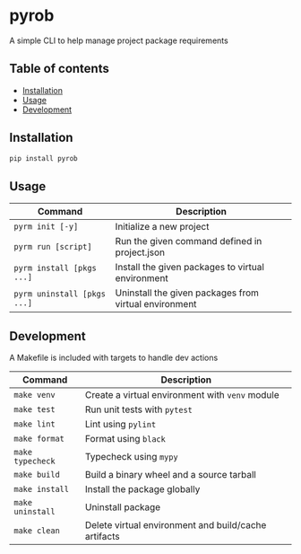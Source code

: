 # pyrob

A simple CLI to help manage project package requirements

## Table of contents

- [Installation](#installation)
- [Usage](#usage)
- [Development](#development)

## Installation

```bash
pip install pyrob
```

## Usage

| Command                     | Description                                           |
| --------------------------- | ----------------------------------------------------- |
| `pyrm init [-y]`            | Initialize a new project                              |
| `pyrm run [script]`         | Run the given command defined in project.json         |
| `pyrm install [pkgs ...]`   | Install the given packages to virtual environment     |
| `pyrm uninstall [pkgs ...]` | Uninstall the given packages from virtual environment |

## Development

A Makefile is included with targets to handle dev actions

| Command          | Description                                          |
| ---------------- | ---------------------------------------------------- |
| `make venv`      | Create a virtual environment with `venv` module      |
| `make test`      | Run unit tests with `pytest`                         |
| `make lint`      | Lint using `pylint`                                  |
| `make format`    | Format using `black`                                 |
| `make typecheck` | Typecheck using `mypy`                               |
| `make build`     | Build a binary wheel and a source tarball            |
| `make install`   | Install the package globally                         |
| `make uninstall` | Uninstall package                                    |
| `make clean`     | Delete virtual environment and build/cache artifacts |
